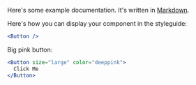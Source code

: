 Here's some example documentation. It's written in [Markdown](https://guides.github.com/pdfs/markdown-cheatsheet-online.pdf).

Here's how you can display your component in the styleguide:

```jsx
<Button />
```

Big pink button:

```jsx
<Button size="large" color="deeppink">
  Click Me
</Button>
```
